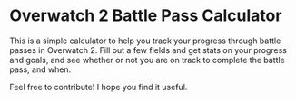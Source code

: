 # Overwatch 2 Battle Pass Calculator

This is a simple calculator to help you track your progress through battle passes in Overwatch 2. Fill out a few fields and get stats on your progress and goals, and see whether or not you are on track to complete the battle pass, and when.

Feel free to contribute! I hope you find it useful.
